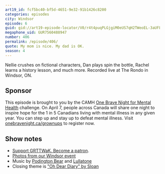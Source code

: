 ```yaml
---
art19_id: fcf5bc40-bf5d-4651-9e32-91b1426c8200
categories: episodes
city: Windsor
episode: 6
guid: gid://art19-episode-locator/V0/r4t4puqPLGjgiM0eUS7qH2TWeoEL-3aUFLyJmLyM3WE
megaphone_uid: GUR7560488947
number: 406
permalink: /episode/406/
quote: My mom is nice. My dad is OK.
season: 4
---
```


Nellie crushes on fictional characters, Dan plays spin the bottle, Rachel learns a history lesson, and much more. Recorded live at The Rondo in Windsor, ON.

## Sponsor

This episode is brought to you by the CAMH [One Brave Night for Mental Health](http://onebravenight.ca/grownups) challenge. On April 7, people across Canada will share one night to inspire hope for the 1 in 5 Canadians living with mental illness in any given year. You can step up and stay up to defeat mental illness. Visit [onebravenight.ca/grownups](http://onebravenight.ca/grownups) to register now.

## Show notes
* [Support GRTTWaK. Become a patron](https://grownupsreadthingstheywroteaskids.com/support/?utm_source=podcast&utm_medium=referral&utm_campaign=406).
* [Photos from our Windsor event](https://www.facebook.com/media/set/?set=a.10154626069478600.1073741893.121054468599&type=1&l=d1c6cdb099)
* Music by [Podington Bear](https://geo.itunes.apple.com/us/artist/podington-bear/id250459572?at=10lR7u&mt=1&app=music) and [Lullatone](https://geo.itunes.apple.com/us/artist/lullatone/id34467705?at=10lR7u&mt=1&app=music)
* Closing theme is ["Oh Dear Diary" by Sloan](http://sloan.spinshop.com/details/9850)